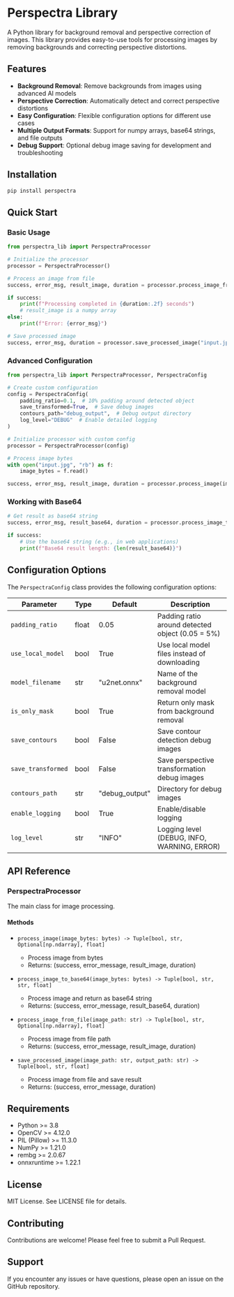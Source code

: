 # Perspectra Library

A Python library for background removal and perspective correction of images. This library provides easy-to-use tools for processing images by removing backgrounds and correcting perspective distortions.

## Features

- **Background Removal**: Remove backgrounds from images using advanced AI models
- **Perspective Correction**: Automatically detect and correct perspective distortions
- **Easy Configuration**: Flexible configuration options for different use cases
- **Multiple Output Formats**: Support for numpy arrays, base64 strings, and file outputs
- **Debug Support**: Optional debug image saving for development and troubleshooting

## Installation

```bash
pip install perspectra
```

## Quick Start

### Basic Usage

```python
from perspectra_lib import PerspectraProcessor

# Initialize the processor
processor = PerspectraProcessor()

# Process an image from file
success, error_msg, result_image, duration = processor.process_image_from_file("input.jpg")

if success:
    print(f"Processing completed in {duration:.2f} seconds")
    # result_image is a numpy array
else:
    print(f"Error: {error_msg}")

# Save processed image
success, error_msg, duration = processor.save_processed_image("input.jpg", "output.jpg")
```

### Advanced Configuration

```python
from perspectra_lib import PerspectraProcessor, PerspectraConfig

# Create custom configuration
config = PerspectraConfig(
    padding_ratio=0.1,  # 10% padding around detected object
    save_transformed=True,  # Save debug images
    contours_path="debug_output",  # Debug output directory
    log_level="DEBUG"  # Enable detailed logging
)

# Initialize processor with custom config
processor = PerspectraProcessor(config)

# Process image bytes
with open("input.jpg", "rb") as f:
    image_bytes = f.read()

success, error_msg, result_image, duration = processor.process_image(image_bytes)
```

### Working with Base64

```python
# Get result as base64 string
success, error_msg, result_base64, duration = processor.process_image_to_base64(image_bytes)

if success:
    # Use the base64 string (e.g., in web applications)
    print(f"Base64 result length: {len(result_base64)}")
```

## Configuration Options

The `PerspectraConfig` class provides the following configuration options:

| Parameter | Type | Default | Description |
|-----------|------|---------|-------------|
| `padding_ratio` | float | 0.05 | Padding ratio around detected object (0.05 = 5%) |
| `use_local_model` | bool | True | Use local model files instead of downloading |
| `model_filename` | str | "u2net.onnx" | Name of the background removal model |
| `is_only_mask` | bool | True | Return only mask from background removal |
| `save_contours` | bool | False | Save contour detection debug images |
| `save_transformed` | bool | False | Save perspective transformation debug images |
| `contours_path` | str | "debug_output" | Directory for debug images |
| `enable_logging` | bool | True | Enable/disable logging |
| `log_level` | str | "INFO" | Logging level (DEBUG, INFO, WARNING, ERROR) |

## API Reference

### PerspectraProcessor

The main class for image processing.

#### Methods

- `process_image(image_bytes: bytes) -> Tuple[bool, str, Optional[np.ndarray], float]`
  - Process image from bytes
  - Returns: (success, error_message, result_image, duration)

- `process_image_to_base64(image_bytes: bytes) -> Tuple[bool, str, str, float]`
  - Process image and return as base64 string
  - Returns: (success, error_message, result_base64, duration)

- `process_image_from_file(image_path: str) -> Tuple[bool, str, Optional[np.ndarray], float]`
  - Process image from file path
  - Returns: (success, error_message, result_image, duration)

- `save_processed_image(image_path: str, output_path: str) -> Tuple[bool, str, float]`
  - Process image from file and save result
  - Returns: (success, error_message, duration)

## Requirements

- Python >= 3.8
- OpenCV >= 4.12.0
- PIL (Pillow) >= 11.3.0
- NumPy >= 1.21.0
- rembg >= 2.0.67
- onnxruntime >= 1.22.1

## License

MIT License. See LICENSE file for details.

## Contributing

Contributions are welcome! Please feel free to submit a Pull Request.

## Support

If you encounter any issues or have questions, please open an issue on the GitHub repository.
